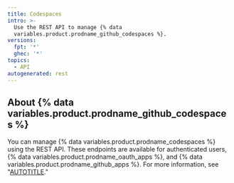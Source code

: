```yaml
---
title: Codespaces
intro: >-
  Use the REST API to manage {% data
  variables.product.prodname_github_codespaces %}.
versions:
  fpt: '*'
  ghec: '*'
topics:
  - API
autogenerated: rest
---
```


## About {% data variables.product.prodname_github_codespaces %}

You can manage {% data variables.product.prodname_codespaces %} using the REST API. These endpoints are available for authenticated users, {% data variables.product.prodname_oauth_apps %}, and {% data variables.product.prodname_github_apps %}. For more information, see "[AUTOTITLE](/codespaces)."

<!-- Content after this section is automatically generated -->
